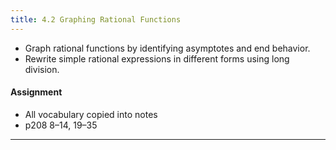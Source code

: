 ```yaml
---
title: 4.2 Graphing Rational Functions
---
```


- Graph rational functions by identifying asymptotes and end behavior.
- Rewrite simple rational expressions in different forms using long division.

#### Assignment

- All vocabulary copied into notes
- p208 8–14, 19–35

---
